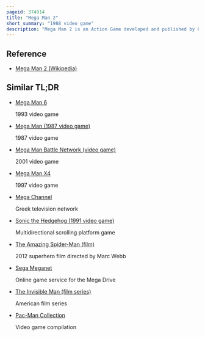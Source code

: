 ```yaml
---
pageid: 374914
title: "Mega Man 2"
short_summary: "1988 video game"
description: "Mega Man 2 is an Action Game developed and published by Capcom for the nintendo Entertainment System. It was released in Japan in 1988 and in the North America and pal Regions the following Years. Mega Man 2 continues Mega Man's Battle against the evil Dr. Wily and his Rogue Robots. It introduced graphical and gameplay Changes many of which became Staples in the Series."
---
```


## Reference

- [Mega Man 2 (Wikipedia)](https://en.wikipedia.org/?curid=374914)

## Similar TL;DR

- [Mega Man 6](/tldr/en/mega-man-6)

  1993 video game

- [Mega Man (1987 video game)](/tldr/en/mega-man-1987-video-game)

  1987 video game

- [Mega Man Battle Network (video game)](/tldr/en/mega-man-battle-network-video-game)

  2001 video game

- [Mega Man X4](/tldr/en/mega-man-x4)

  1997 video game

- [Mega Channel](/tldr/en/mega-channel)

  Greek television network

- [Sonic the Hedgehog (1991 video game)](/tldr/en/sonic-the-hedgehog-1991-video-game)

  Multidirectional scrolling platform game

- [The Amazing Spider-Man (film)](/tldr/en/the-amazing-spider-man-film)

  2012 superhero film directed by Marc Webb

- [Sega Meganet](/tldr/en/sega-meganet)

  Online game service for the Mega Drive

- [The Invisible Man (film series)](/tldr/en/the-invisible-man-film-series)

  American film series

- [Pac-Man Collection](/tldr/en/pac-man-collection)

  Video game compilation

